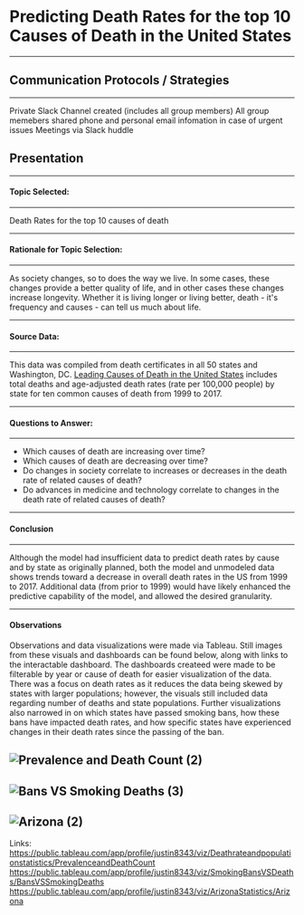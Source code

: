 # Predicting Death Rates for the top 10 Causes of Death in the United States

---
## Communication Protocols / Strategies

---
Private Slack Channel created (includes all group members)
All group memebers shared phone and personal email infomation in case of urgent issues
Meetings via Slack huddle

## Presentation

---
#### Topic Selected:
  
---
  Death Rates for the top 10 causes of death
  
---
#### Rationale for Topic Selection: 
  
---
As society changes, so to does the way we live. In some cases, these changes provide a better quality of life, and in other cases these changes increase longevity. Whether it is living longer or living better, death - it's frequency and causes - can tell us much about life.

---
#### Source Data: 
  
---
  This data was compiled from death certificates in all 50 states and Washington, DC. [Leading Causes of Death in the United States](https://www.kaggle.com/datasets/mattop/leading-causes-of-death-in-the-united-states) includes total deaths and age-adjusted death rates (rate per 100,000 people) by state for ten common causes of death from 1999 to 2017. 

---
#### Questions to Answer:

---
- Which causes of death are increasing over time?
- Which causes of death are decreasing over time?
- Do changes in society correlate to increases or decreases in the death rate of related causes of death?
- Do advances in medicine and technology correlate to changes in the death rate of related causes of death?

---
#### Conclusion

---
Although the model had insufficient data to predict death rates by cause and by state as originally planned, both the model and unmodeled data shows trends toward a decrease in overall death rates in the US from 1999 to 2017. Additional data (from prior to 1999) would have likely enhanced the predictive capability of the model, and allowed the desired granularity.

---
#### Observations

Observations and data visualizations were made via Tableau. Still images from these visuals and dashboards can be found below, along with links to the interactable dashboard. The dashboards createed were made to be filterable by year or cause of death for easier visualization of the data. There was a focus on death rates as it reduces the data being skewed by states with larger populations; however, the visuals still included data regarding number of deaths and state populations. Further visualizations also narrowed in on which states have passed smoking bans, how these bans have impacted death rates, and how specific states have experienced changes in their death rates since the passing of the ban.

![Prevalence and Death Count (2)](https://user-images.githubusercontent.com/111502918/214715588-e75a04f2-edea-4645-ac6f-e67c18ed2b3a.png)
----
![Bans VS Smoking Deaths (3)](https://user-images.githubusercontent.com/111502918/214715612-3304a30b-85af-493b-a7ee-48f6789f746d.png)
----
![Arizona (2)](https://user-images.githubusercontent.com/111502918/214715637-7ce9e307-0309-4a66-a4dd-dd2a98ee0347.png)
----
Links:
https://public.tableau.com/app/profile/justin8343/viz/Deathrateandpopulationstatistics/PrevalenceandDeathCount
https://public.tableau.com/app/profile/justin8343/viz/SmokingBansVSDeaths/BansVSSmokingDeaths
https://public.tableau.com/app/profile/justin8343/viz/ArizonaStatistics/Arizona
